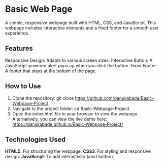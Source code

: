 # Basic Web Page

A simple, responsive webpage built with HTML, CSS, and JavaScript. This webpage includes interactive elements and a fixed footer for a smooth user experience.

## Features

Responsive Design: Adapts to various screen sizes.
Interactive Button: A JavaScript-powered alert pops up when you click the button.
Fixed Footer: A footer that stays at the bottom of the page.


## How to Use
1. Clone the repository:
   git clone https://github.com/danukabade/Basic-Webpage-Project
2. Navigate to the project folder:
   cd Basic-Webpage-Project
3. Open the index.html file in your browser to view the webpage.
    Alternatively, you can view the live demo here:
     https://danukabade.github.io/Basic-Webpage-Project/
   
## Technologies Used

**HTML5**: For structuring the webpage.
**CSS3**: For styling and responsive design.
**JavaScript**: To add interactivity (alert button).

   
   
   



